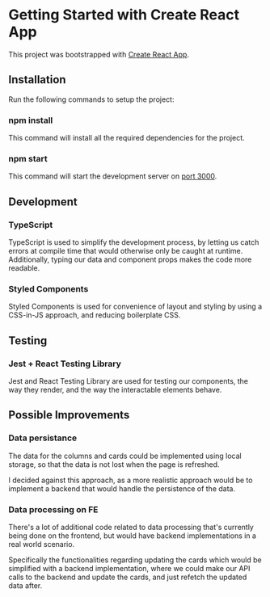 # Getting Started with Create React App

This project was bootstrapped with [Create React App](https://github.com/facebook/create-react-app).

## Installation

Run the following commands to setup the project:

### npm install

This command will install all the required dependencies for the project.

### npm start

This command will start the development server on [port 3000](http://localhost:3000).

## Development

### TypeScript

TypeScript is used to simplify the development process, by letting us catch errors at compile time that would otherwise only be caught at runtime. Additionally, typing our data and component props makes the code more readable.

### Styled Components

Styled Components is used for convenience of layout and styling by using a CSS-in-JS approach, and reducing boilerplate CSS.

## Testing

### Jest + React Testing Library

Jest and React Testing Library are used for testing our components, the way they render, and the way the interactable elements behave.

## Possible Improvements

### Data persistance

The data for the columns and cards could be implemented using local storage, so that the data is not lost when the page is refreshed.

I decided against this approach, as a more realistic approach would be to implement a backend that would handle the persistence of the data.

### Data processing on FE

There's a lot of additional code related to data processing that's currently being done on the frontend, but would have backend implementations in a real world scenario.

Specifically the functionalities regarding updating the cards which would be simplified with a backend implementation, where we could make our API calls to the backend and update the cards, and just refetch the updated data after.
